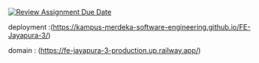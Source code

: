 [![Review Assignment Due Date](https://classroom.github.com/assets/deadline-readme-button-24ddc0f5d75046c5622901739e7c5dd533143b0c8e959d652212380cedb1ea36.svg)](https://classroom.github.com/a/0wBSnje4)

deployment :(https://kampus-merdeka-software-engineering.github.io/FE-Jayapura-3/)

domain : (https://fe-jayapura-3-production.up.railway.app/)
